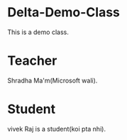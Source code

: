 # Delta-Demo-Class
This is a demo class.


# Teacher
Shradha Ma'm(Microsoft wali).

# Student
vivek Raj is a student(koi pta nhi).


